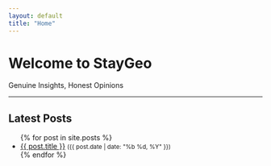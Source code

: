 ```yaml
---
layout: default
title: "Home"
---
```


# Welcome to StayGeo

Genuine Insights, Honest Opinions

---

## Latest Posts

<ul>
  {% for post in site.posts %}
    <li>
      <a href="{{ post.url | relative_url }}">{{ post.title }}</a>
      <small>({{ post.date | date: "%b %d, %Y" }})</small>
    </li>
  {% endfor %}
</ul>

